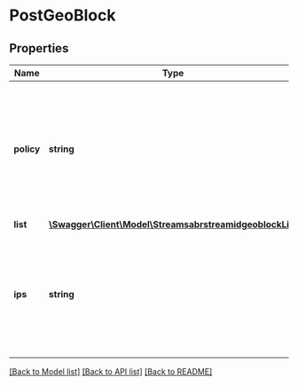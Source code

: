 # PostGeoBlock

## Properties
Name | Type | Description | Notes
------------ | ------------- | ------------- | -------------
**policy** | **string** | Values can be Y or N.&lt;br&gt;Set to Y if geoblock countries list should be allowed.&lt;br&gt; Set to N if geoblock countries list should be blocked | [optional] 
**list** | [**\Swagger\Client\Model\StreamsabrstreamidgeoblockList**](StreamsabrstreamidgeoblockList.md) |  | [optional] 
**ips** | **string** | List of IPs to whitelist when geoblock is enabled. IPs should be separated by comma. &lt;br&gt;Eg: 192.168.0.1, 192.168.0.2 | [optional] 

[[Back to Model list]](../README.md#documentation-for-models) [[Back to API list]](../README.md#documentation-for-api-endpoints) [[Back to README]](../README.md)

